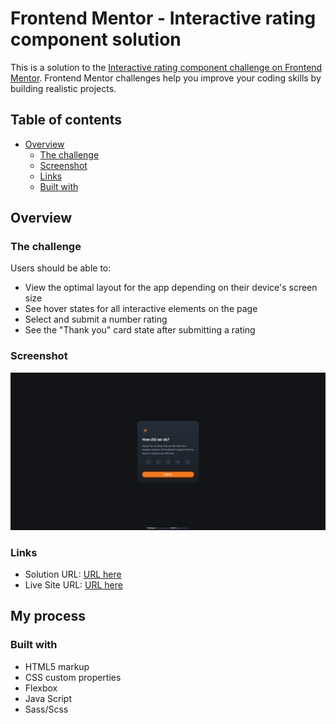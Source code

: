 # Frontend Mentor - Interactive rating component solution

This is a solution to the [Interactive rating component challenge on Frontend Mentor](https://www.frontendmentor.io/challenges/interactive-rating-component-koxpeBUmI). Frontend Mentor challenges help you improve your coding skills by building realistic projects. 

## Table of contents

- [Overview](#overview)
  - [The challenge](#the-challenge)
  - [Screenshot](#screenshot)
  - [Links](#links)
  - [Built with](#built-with)

## Overview

### The challenge

Users should be able to:

- View the optimal layout for the app depending on their device's screen size
- See hover states for all interactive elements on the page
- Select and submit a number rating
- See the "Thank you" card state after submitting a rating

### Screenshot

![](./ss.png)


### Links

- Solution URL: [URL here](https://your-solution-url.com)
- Live Site URL: [URL here](https://your-live-site-url.com)

## My process

### Built with

- HTML5 markup
- CSS custom properties
- Flexbox
- Java Script
- Sass/Scss
